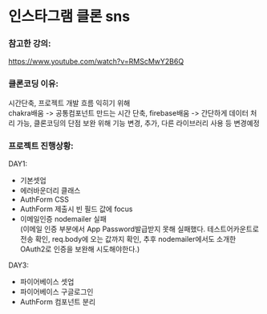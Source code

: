 # 인스타그램 클론 sns

### 참고한 강의:

https://www.youtube.com/watch?v=RMScMwY2B6Q

### 클론코딩 이유:

시간단축, 프로젝트 개발 흐름 익히기 위해  
chakra배움 -> 공통컴포넌트 만드는 시간 단축,
firebase배움 -> 간단하게 데이터 처리 가능,
클론코딩의 단점 보완 위해 기능 변경, 추가, 다른 라이브러리 사용 등 변경예정

### 프로젝트 진행상황:

DAY1:

- 기본셋업
- 에러바운더리 클래스
- AuthForm CSS
- AuthForm 제출시 빈 필드 값에 focus
- 이메일인증 nodemailer 실패  
  (이메일 인증 부분에서 App Password발급받지 못해 실패했다. 테스트어카운트로 전송 확인, req.body에 오는 값까지 확인, 추후 nodemailer에서도 소개한 OAuth2로 인증을 보완해 시도해야한다.)

DAY3:

- 파이어베이스 셋업
- 파이어베이스 구글로그인
- AuthForm 컴포넌트 분리
